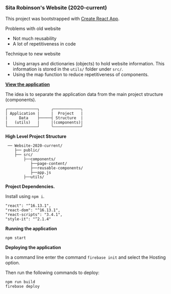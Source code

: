 ### Sita Robinson's Website (2020-current)
This project was bootstrapped with [Create React App](https://github.com/facebook/create-react-app).

Problems with old website
* Not much reusability 
* A lot of repetitiveness in code

Technique to new website 
* Using arrays and dictionaries (objects) to hold website information.  This information is stored in the `utils/` folder under `src/`.   
* Using the map function to reduce repetitiveness of components. 


**[View the application](http://www.sitarobinson.com)**

The idea is to separate the application data from the main project structure (components).

```
┌─────────────┐     ╭────────────╮    
│ Application |     |  Project   |
|     Data    ├─────┤ Structure  |
|   (utils)   |     |(components)| 
└─────────────┘     ╰────────────╯   
```

**High Level Project Structure** 

```
 ── Website-2020-current/
    ├── public/
    ├── src/
        ├──components/
           ├──page-content/
           ├──reusable-components/
           ├──app.js 
        ├──utils/
```

**Project Dependencies.**  

Install using `npm i`.
```
"react": "^16.13.1",
"react-dom": "^16.13.1",
"react-scripts": "3.4.1",
"style-it": "^2.1.4"
```
        
**Running the application**

```
npm start
```

**Deploying the application**  

In a command line enter the command `firebase init` and select the Hosting option.  

Then run the following commands to deploy: 

```
npm run build
firebase deploy
```


